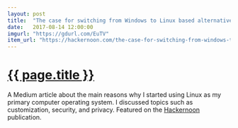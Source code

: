 ```yaml
---
layout: post
title:  "The case for switching from Windows to Linux based alternatives"
date:   2017-08-14 12:00:00
imgurl: "https://gdurl.com/EuTV"
item_url: "https://hackernoon.com/the-case-for-switching-from-windows-to-linux-based-alternatives-9951ba63f97f"
---
```

<h1 class="title is-size-2">
  <a target="_blank" href="{{ page.item_url }}">
    {{ page.title }}
    <span class="icon is-small">
      <i class="fa fa-external-link" aria-hidden="true"></i>
    </span>
  </a>
</h1>
<p class="is-size-5">A Medium article about the main reasons why I started using Linux as my primary computer operating system. I discussed topics such as customization, security, and privacy. Featured on the <a href="https://hackernoon.com/">Hackernoon</a> publication.</p>